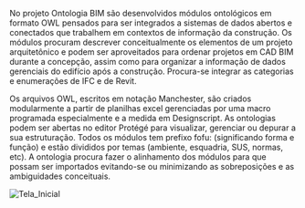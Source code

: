 No projeto Ontologia BIM são desenvolvidos módulos ontológicos em formato OWL pensados para ser integrados a sistemas de dados abertos e conectados que trabalhem em contextos de informação da construção. Os módulos procuram descrever conceitualmente os elementos de um projeto arquitetônico e podem ser aproveitados para ordenar projetos em CAD BIM durante a concepção, assim como para organizar a informação de dados gerenciais do edifício após a construção. Procura-se integrar as categorias e enumerações de IFC e de Revit.

Os arquivos OWL, escritos em notação Manchester, são criados modularmente a partir de planilhas excel gerenciadas por uma macro programada especialmente e a medida em Designscript. As ontologias podem ser abertas no editor Protégé para visualizar, gerenciar ou depurar a sua estruturação. Todos os módulos tem prefixo fofu: (significando forma e função) e estão divididos por temas (ambiente, esquadria, SUS, normas, etc). A ontologia procura fazer o alinhamento dos módulos para que possam ser importados evitando-se ou minimizando as sobreposições e as ambiguidades conceituais.

![Tela_Inicial](https://user-images.githubusercontent.com/9437020/226172682-0c1a09aa-7069-428d-a8b8-fe8abb9ea39c.PNG)
